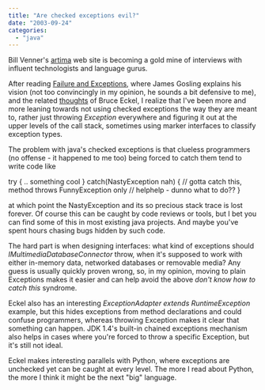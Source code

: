 ```yaml
---
title: "Are checked exceptions evil?"
date: "2003-09-24"
categories: 
  - "java"
---
```


Bill Venner's [artima](http://www.artima.com/) web site is becoming a gold mine of interviews with influent technologists and language gurus.

After reading [Failure and Exceptions](http://www.artima.com/intv/solidP.html), where James Gosling explains his vision (not too convincingly in my opinion, he sounds a bit defensive to me), and the related [thoughts](http://www.mindview.net/Etc/Discussions/CheckedExceptions) of Bruce Eckel, I realize that I've been more and more leaning towards not using checked exceptions the way they are meant to, rather just throwing _Exception_ everywhere and figuring it out at the upper levels of the call stack, sometimes using marker interfaces to classify exception types.

The problem with java's checked exceptions is that clueless programmers (no offense - it happened to me too) being forced to catch them tend to write code like

try {
.. something cool
} catch(NastyException nah) {
// gotta catch this, method throws FunnyException only
// helphelp - dunno what to do??
}

at which point the NastyException and its so precious stack trace is lost forever. Of course this can be caught by code reviews or tools, but I bet you can find some of this in most existing java projects. And maybe you've spent hours chasing bugs hidden by such code.

The hard part is when designing interfaces: what kind of exceptions should _IMultimediaDatabaseConnector_ throw, when it's supposed to work with either in-memory data, networked databases or removable media? Any guess is usually quickly proven wrong, so, in my opinion, moving to plain Exceptions makes it easier and can help avoid the above _don't know how to catch this_ syndrome.

Eckel also has an interesting _ExceptionAdapter extends RuntimeException_ example, but this hides exceptions from method declarations and could confuse programmers, whereas throwing Exception makes it clear that something can happen. JDK 1.4's built-in chained exceptions mechanism also helps in cases where you're forced to throw a specific Exception, but it's still not ideal.

Eckel makes interesting parallels with Python, where exceptions are unchecked yet can be caught at every level. The more I read about Python, the more I think it might be the next "big" language.
